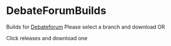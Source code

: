 DebateForumBuilds
=================

Builds for [Debateforum]("https://github.com/CrazyPython/DebateForum")
Please select a branch and download 
OR

Click releases and download one

